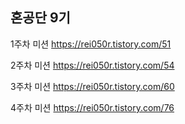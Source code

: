 ## 혼공단 9기

1주차 미션 https://rei050r.tistory.com/51

2주차 미션 https://rei050r.tistory.com/54

3주차 미션 https://rei050r.tistory.com/60

4주차 미션 https://rei050r.tistory.com/76

